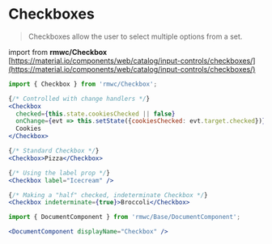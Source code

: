 # Checkboxes

> Checkboxes allow the user to select multiple options from a set.

import from **rmwc/Checkbox**  
[https://material.io/components/web/catalog/input-controls/checkboxes/](https://material.io/components/web/catalog/input-controls/checkboxes/)

```jsx render
import { Checkbox } from 'rmwc/Checkbox';

{/* Controlled with change handlers */}
<Checkbox
  checked={this.state.cookiesChecked || false}
  onChange={evt => this.setState({cookiesChecked: evt.target.checked})}>
  Cookies
</Checkbox>

{/* Standard Checkbox */}
<Checkbox>Pizza</Checkbox>

{/* Using the label prop */}
<Checkbox label="Icecream" />

{/* Making a "half" checked, indeterminate Checkbox */}
<Checkbox indeterminate={true}>Broccoli</Checkbox>
```

```jsx renderOnly
import { DocumentComponent } from 'rmwc/Base/DocumentComponent';

<DocumentComponent displayName="Checkbox" />
```
